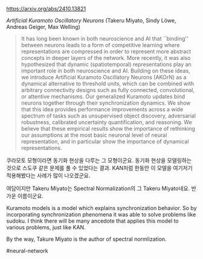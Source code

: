 https://arxiv.org/abs/2410.13821

*Artificial Kuramoto Oscillatory Neurons* (Takeru Miyato, Sindy Löwe, Andreas Geiger, Max Welling)

> It has long been known in both neuroscience and AI that ``binding'' between neurons leads to a form of competitive learning where representations are compressed in order to represent more abstract concepts in deeper layers of the network. More recently, it was also hypothesized that dynamic (spatiotemporal) representations play an important role in both neuroscience and AI. Building on these ideas, we introduce Artificial Kuramoto Oscillatory Neurons (AKOrN) as a dynamical alternative to threshold units, which can be combined with arbitrary connectivity designs such as fully connected, convolutional, or attentive mechanisms. Our generalized Kuramoto updates bind neurons together through their synchronization dynamics. We show that this idea provides performance improvements across a wide spectrum of tasks such as unsupervised object discovery, adversarial robustness, calibrated uncertainty quantification, and reasoning. We believe that these empirical results show the importance of rethinking our assumptions at the most basic neuronal level of neural representation, and in particular show the importance of dynamical representations.

쿠라모토 모형이라면 동기화 현상을 다루는 그 모형이군요. 동기화 현상을 모델링하는 것으로 스도쿠 같은 문제를 풀 수 있었다는 결과. KAN처럼 한동안 이 모델을 여기저기 적용해봤다는 사례가 많이 나오겠군요.

여담이지만 Takeru Miyato는 Spectral Normalization의 그 Takeru Miyato네요. 반가운 이름이군요.

<english>
Kuramoto models is a model which explains synchronization behavior. So by incorporating synchronization phenomena it was able to solve problems like sudoku. I think there will be many ancedote that applies this model to various problems, just like KAN.

By the way, Takure Miyato is the author of spectral normlization.
</english>

#neural-network 